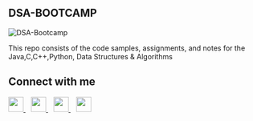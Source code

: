 ## DSA-BOOTCAMP
![DSA-Bootcamp](https://img.freepik.com/premium-vector/coding-system-banner_87720-2994.jpg?w=2000)

This repo consists of the code samples, assignments, and notes for the Java,C,C++,Python, Data Structures & Algorithms 

## Connect with me
  <a href="https://twitter.com/aditytwt">
    <img width="30px" src="https://www.vectorlogo.zone/logos/twitter/twitter-official.svg" />
  </a>&ensp;
  <a href="https://www.linkedin.com/in/adityjoshi/">
    <img width="30px" src="https://www.vectorlogo.zone/logos/linkedin/linkedin-icon.svg" />
  </a>&ensp;
  <a href="https://www.instagram.com/_.adityajoshi_/">
    <img width="30px" src="https://www.vectorlogo.zone/logos/instagram/instagram-icon.svg" />
  </a>&ensp;
  <a href="https://bio.link/adityjoshi">
  <img width="30px" src="https://cdn.hashnode.com/res/hashnode/image/upload/v1611902473383/CDyAuTy75.png?auto=compress" />
  </a>
